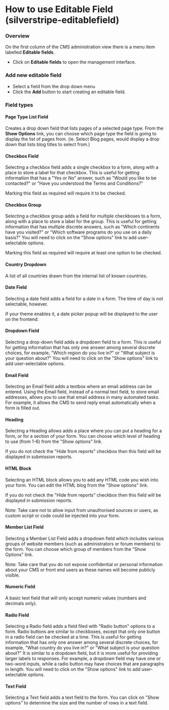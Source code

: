 How to use Editable Field (silverstripe-editablefield)
==============

### Overview

On the first column of the CMS administration view there is a menu item labelled **Editable fields**.

- Click on **Editable fields** to open the management interface.

### Add new editable field

- Select a field from the drop down menu
- Click the **Add** button to start creating an editable field.

### Field types

#### Page Type List Field 
Creates a drop down field that lists pages of a selected page type. From the **Show Options** link, you can choose which page type the field is going to display the list of pages from. (ie. Select Blog pages, would display a drop down that lists blog titles to select from.)

#### Checkbox Field 

Selecting a checkbox field adds a single checkbox to a form, along with a place to
store a label for that checkbox. This is useful for getting information that has a
"Yes or No" answer, such as "Would you like to be contacted?" or "Have you
understood the Terms and Conditions?"

Marking this field as required will require it to be checked.

#### Checkbox Group

Selecting a checkbox group adds a field for multiple checkboxes to a form, along with a
place to store a label for the group. This is useful for getting information that has
multiple discrete answers, such as "Which continents have you visited?" or "Which
software programs do you use on a daily basis?" You will need to click on the "Show
options" link to add user-selectable options.

Marking this field as required will require at least one option to be checked.

#### Country Dropdown

A list of all countries drawn from the internal list of known countries.

#### Date Field

Selecting a date field adds a field for a date in a form. The time of day is not selectable, however.

If your theme enables it, a date picker popup will be displayed to the user on the frontend.

#### Dropdown Field

Selecting a drop-down field adds a dropdown field to a form. This is useful for getting
information that has only one answer among several discrete choices, for example,
"Which region do you live in?" or "What subject is your question about?" You will
need to click on the "Show options" link to add user-selectable options.

#### Email Field

Selecting an Email field adds a textbox where an email address can be entered. Using the Email
field, instead of a normal text field, to store email addresses, allows you to use that email
address in many automated tasks. For example, it allows the CMS to send reply email
automatically when a form is filled out.

#### Heading

Selecting a Heading allows adds a place where you can put a heading for a form, or for
a section of your form. You can choose which level of heading to use (from 1-6) from
the "Show options" link.

If you do not check the "Hide from reports" checkbox then this field will be displayed
in submission reports.

#### HTML Block

Selecting an HTML block allows you to add any HTML code you wish into your form.
You can edit the HTML blog from the "Show options" link.

If you do not check the "Hide from reports" checkbox then this field will be displayed
in submission reports.

Note: Take care not to allow input from unauthorised sources or users, as custom script
or code could be injected into your form.

#### Member List Field

Selecting a Member List Field adds a dropdown field which includes various groups of website
members (such as administrators or forum members) to the form. You can choose which group
of members from the "Show Options" link.

Note: Take care that you do not expose confidential or personal information about your CMS
or front end users as these names will become publicly visible.

#### Numeric Field

A basic text field that will only accept numeric values (numbers and decimals only).

#### Radio Field

Selecting a Radio field adds a field filed with "Radio button" options to a form.
Radio buttons are similar to checkboxes, except that only one button in a radio
field can be checked at a time. This is useful for getting information that has
only one answer among several discrete choices, for example, "What country do
you live in?" or "What subject is your question about?" It is similar to a
dropdown field, but it is more useful for providing larger labels to responses.
For example, a dropdown field may have one or two-word inputs, while a radio
button may have choices that are paragraphs in length. You will need to click
on the "Show options" link to add user-selectable options.

#### Text Field

Selecting a Text field adds a text field to the form. You can click on "Show options"
to determine the size and the number of rows in a text field.
